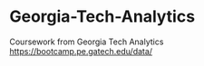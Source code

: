 # Georgia-Tech-Analytics
Coursework from Georgia Tech Analytics https://bootcamp.pe.gatech.edu/data/
